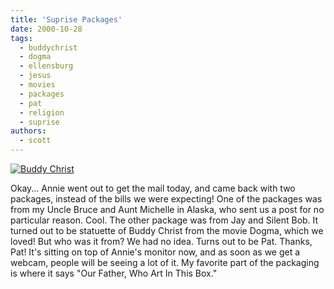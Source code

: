 ```yaml
---
title: 'Suprise Packages'
date: 2000-10-28
tags:
  - buddychrist
  - dogma
  - ellensburg
  - jesus
  - movies
  - packages
  - pat
  - religion
  - suprise
authors:
  - scott
---
```


[![Buddy Christ](/images/3113610285_a130ed6663.jpg)](http://www.flickr.com/photos/spaceninja/3113610285/)

Okay... Annie went out to get the mail today, and came back with two packages, instead of the bills we were expecting! One of the packages was from my Uncle Bruce and Aunt Michelle in Alaska, who sent us a post for no particular reason. Cool. The other package was from Jay and Silent Bob. It turned out to be statuette of Buddy Christ from the movie Dogma, which we loved! But who was it from? We had no idea. Turns out to be Pat. Thanks, Pat! It's sitting on top of Annie's monitor now, and as soon as we get a webcam, people will be seeing a lot of it. My favorite part of the packaging is where it says "Our Father, Who Art In This Box."

